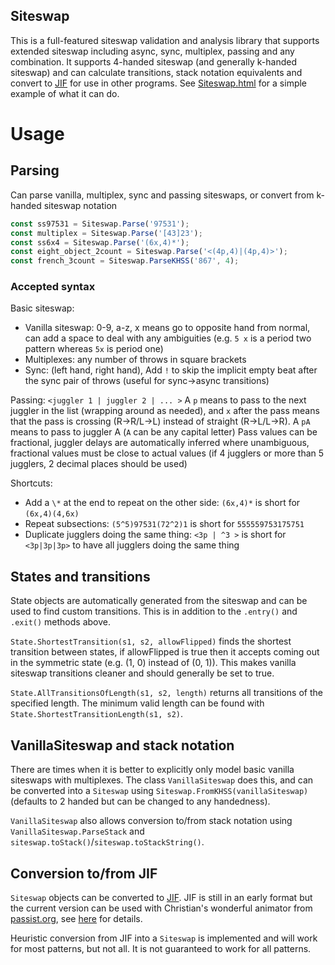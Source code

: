 Siteswap
---

This is a full-featured siteswap validation and analysis library that supports extended siteswap including async, sync, multiplex, passing and any combination. It supports 4-handed siteswap (and generally k-handed siteswap) and can calculate transitions, stack notation equivalents and convert to [JIF](https://github.com/helbling/jif) for use in other programs. See [Siteswap.html](https://github.com/AdGold/Siteswap/blob/main/public/Siteswap.html) for a simple example of what it can do.

# Usage

## Parsing

Can parse vanilla, multiplex, sync and passing siteswaps, or convert from k-handed siteswap notation

```js
const ss97531 = Siteswap.Parse('97531');
const multiplex = Siteswap.Parse('[43]23');
const ss6x4 = Siteswap.Parse('(6x,4)*');
const eight_object_2count = Siteswap.Parse('<(4p,4)|(4p,4)>');
const french_3count = Siteswap.ParseKHSS('867', 4);
```

### Accepted syntax

Basic siteswap:
- Vanilla siteswap: 0-9, a-z, x means go to opposite hand from normal, can add a space to deal with any ambiguities (e.g. `5 x` is a period two pattern whereas `5x` is period one)
- Multiplexes: any number of throws in square brackets
- Sync: (left hand, right hand), Add `!` to skip the implicit empty beat after the sync pair of throws (useful for sync->async transitions)

Passing:
`<juggler 1 | juggler 2 | ... >`
A `p` means to pass to the next juggler in the list (wrapping around as needed), and `x` after the pass means that the pass is crossing (R->R/L->L) instead of straight (R->L/L->R).
A `pA` means to pass to juggler A (`A` can be any capital letter)
Pass values can be fractional, juggler delays are automatically inferred where unambiguous, fractional values must be close to actual values (if 4 jugglers or more than 5 jugglers, 2 decimal places should be used)

Shortcuts:
- Add a `\*` at the end to repeat on the other side: `(6x,4)*` is short for `(6x,4)(4,6x)`
- Repeat subsections: `(5^5)97531(72^2)1` is short for `555559753175751`
- Duplicate jugglers doing the same thing: `<3p | ^3 >` is short for `<3p|3p|3p>` to have all jugglers doing the same thing

## States and transitions

State objects are automatically generated from the siteswap and can be used to find custom transitions. This is in addition to the `.entry()` and `.exit()` methods above.

`State.ShortestTransition(s1, s2, allowFlipped)` finds the shortest transition between states, if allowFlipped is true then it accepts coming out in the symmetric state (e.g. (1, 0) instead of (0, 1)). This makes vanilla siteswap transitions cleaner and should generally be set to true.

`State.AllTransitionsOfLength(s1, s2, length)` returns all transitions of the specified length. The minimum valid length can be found with `State.ShortestTransitionLength(s1, s2)`.

## VanillaSiteswap and stack notation

There are times when it is better to explicitly only model basic vanilla siteswaps with multiplexes. The class `VanillaSiteswap` does this, and can be converted into a `Siteswap` using `Siteswap.FromKHSS(vanillaSiteswap)` (defaults to 2 handed but can be changed to any handedness).

`VanillaSiteswap` also allows conversion to/from stack notation using `VanillaSiteswap.ParseStack` and `siteswap.toStack()`/`siteswap.toStackString()`.

## Conversion to/from JIF

`Siteswap` objects can be converted to [JIF](https://github.com/helbling/jif). JIF is still in an early format but the current version can be used with Christian's wonderful animator from [passist.org](https://passist.org), see [here](https://github.com/helbling/passist/tree/main/static/api) for details.

Heuristic conversion from JIF into a `Siteswap` is implemented and will work for most patterns, but not all. It is not guaranteed to work for all patterns.
